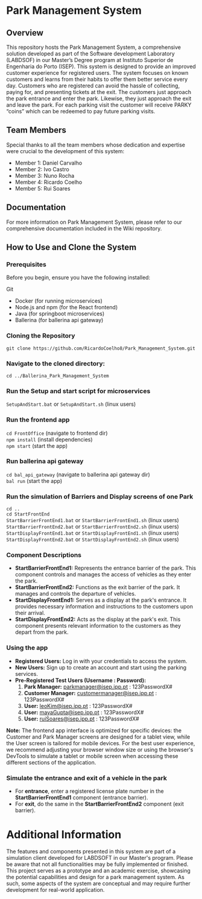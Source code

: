 # Park Management System
## Overview
This repository hosts the Park Management System, a comprehensive solution developed as part of the Software development Laboratory (LABDSOF) in our Master’s Degree program at Instituto Superior de Engenharia do Porto (ISEP). This system is designed to provide an improved customer experience for registered users. The system focuses on known customers and learns from their habits to offer them better service every day. Customers who are registered can avoid the hassle of collecting, paying for, and presenting tickets at the exit. The customers just approach the park entrance and enter the park. Likewise, they just approach the exit and leave the park. For each parking visit the customer will receive PARKY “coins” which can be redeemed to pay future parking visits.

## Team Members
Special thanks to all the team members whose dedication and expertise were crucial to the development of this system:

* Member 1: Daniel Carvalho
* Member 2: Ivo Castro
* Member 3: Nuno Rocha
* Member 4: Ricardo Coelho
* Member 5: Rui Soares

## Documentation
For more information on Park Management System, please refer to our comprehensive documentation included in the Wiki repository.        

## How to Use and Clone the System
### Prerequisites
Before you begin, ensure you have the following installed:

Git
* Docker (for running microservices)
* Node.js and npm (for the React frontend)
* Java (for springboot microservices)
* Ballerina (for ballerina api gateway)

### Cloning the Repository
`git clone https://github.com/RicardoCoelho8/Park_Management_System.git`

### Navigate to the cloned directory:
`cd ../Ballerina_Park_Management_System`

### Run the Setup and start script for microservices
`SetupAndStart.bat` or `SetupAndStart.sh` (linux users)

### Run the frontend app
`cd FrontOffice` (navigate to frontend dir)  
`npm install` (install dependencies)    
`npm start`  (start the app)   

### Run ballerina api gateway
`cd bal_api_gateway` (navigate to ballerina api gateway dir)    
`bal run`  (start the app)     

### Run the simulation of Barriers and Display screens of one Park
`cd ..`         
`cd StartFrontEnd`     
`StartBarrierFrontEnd1.bat` or `StartBarrierFrontEnd1.sh` (linux users)      
`StartBarrierFrontEnd2.bat` or `StartBarrierFrontEnd2.sh` (linux users)     
`StartDisplayFrontEnd1.bat` or `StartDisplayFrontEnd1.sh` (linux users)     
`StartDisplayFrontEnd2.bat` or `StartDisplayFrontEnd2.sh` (linux users)     

### Component Descriptions
- **StartBarrierFrontEnd1:** Represents the entrance barrier of the park. This component controls and manages the access of vehicles as they enter the park.
- **StartBarrierFrontEnd2:** Functions as the exit barrier of the park. It manages and controls the departure of vehicles.
- **StartDisplayFrontEnd1:** Serves as a display at the park's entrance. It provides necessary information and instructions to the customers upon their arrival.
- **StartDisplayFrontEnd2:** Acts as the display at the park's exit. This component presents relevant information to the customers as they depart from the park.

### Using the app
- **Registered Users:** Log in with your credentials to access the system.
- **New Users:** Sign up to create an account and start using the parking services.
- **Pre-Registered Test Users (Username : Password):**
  1. **Park Manager:** parkmanager@isep.ipp.pt : 123PasswordX#
  2. **Customer Manager:** customermanager@isep.ipp.pt : 123PasswordX#
  3. **User:** leoKim@isep.ipp.pt : 123PasswordX#
  4. **User:** mayaGupta@isep.ipp.pt : 123PasswordX#
  5. **User:** ruiSoares@isep.ipp.pt : 123PasswordX#

**Note:** The frontend app interface is optimized for specific devices: the Customer and Park Manager screens are designed for a tablet view, while the User screen is tailored for mobile devices. For the best user experience, we recommend adjusting your browser window size or using the browser's DevTools to simulate a tablet or mobile screen when accessing these different sections of the application.

### Simulate the entrance and exit of a vehicle in the park
- For **entrance**, enter a registered license plate number in the **StartBarrierFrontEnd1** component (entrance barrier).
- For **exit**, do the same in the **StartBarrierFrontEnd2** component (exit barrier).

# Additional Information
The features and components presented in this system are part of a simulation client developed for LABDSOFT in our Master's program. Please be aware that not all functionalities may be fully implemented or finished. This project serves as a prototype and an academic exercise, showcasing the potential capabilities and design for a park management system. As such, some aspects of the system are conceptual and may require further development for real-world application.
